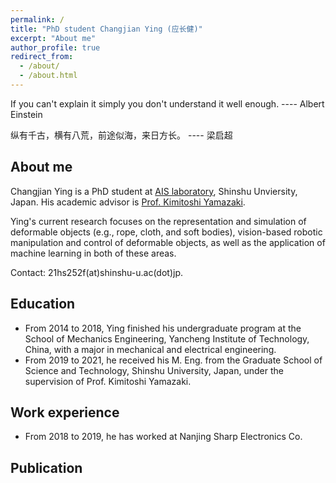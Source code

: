 ```yaml
---
permalink: /
title: "PhD student Changjian Ying (应长健)"
excerpt: "About me"
author_profile: true
redirect_from: 
  - /about/
  - /about.html
---
```



If you can't explain it simply you don't understand it well enough. ---- Albert Einstein

纵有千古，横有八荒，前途似海，来日方长。 ---- 梁启超

About me
------
Changjian Ying is a PhD student at [AIS laboratory](http://www.ais.shinshu-u.ac.jp/), Shinshu Unviersity, Japan. His academic advisor is [Prof. Kimitoshi Yamazaki](http://www.ais.shinshu-u.ac.jp/kimitoshi-yamazaki/).

Ying's current research focuses on the representation and simulation of deformable objects (e.g., rope, cloth, and soft bodies), vision-based robotic manipulation and control of deformable objects, as well as the application of machine learning in both of these areas.

Contact: 21hs252f(at)shinshu-u.ac(dot)jp.

Education
------
* From 2014 to 2018, Ying finished his undergraduate program at the School of Mechanics Engineering, Yancheng Institute of Technology, China, with a major in mechanical and electrical engineering.
* From 2019 to 2021, he received his M. Eng. from the Graduate School of Science and Technology, Shinshu University, Japan, under the supervision of Prof. Kimitoshi Yamazaki.

Work experience
------
* From 2018 to 2019, he has worked at Nanjing Sharp Electronics Co.

Publication
------
